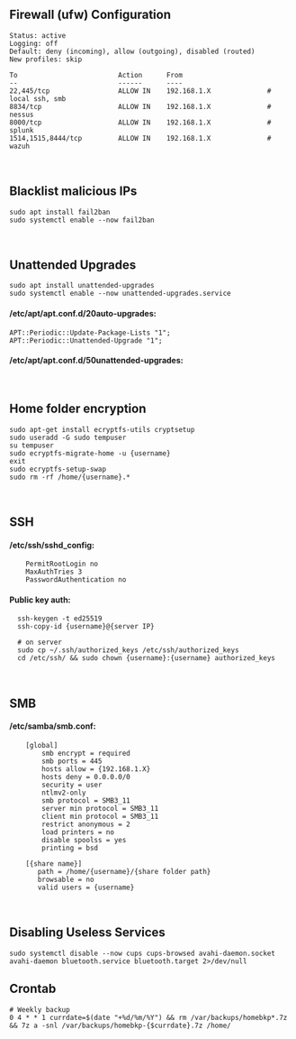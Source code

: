 ## Firewall (ufw) Configuration

    Status: active
    Logging: off
    Default: deny (incoming), allow (outgoing), disabled (routed)
    New profiles: skip
    
    To                         Action      From
    --                         ------      ----
    22,445/tcp                 ALLOW IN    192.168.1.X              # local ssh, smb
    8834/tcp                   ALLOW IN    192.168.1.X              # nessus
    8000/tcp                   ALLOW IN    192.168.1.X              # splunk
    1514,1515,8444/tcp         ALLOW IN    192.168.1.X              # wazuh

<br>

## Blacklist malicious IPs
    sudo apt install fail2ban
    sudo systemctl enable --now fail2ban

<br>

## Unattended Upgrades
    sudo apt install unattended-upgrades
    sudo systemctl enable --now unattended-upgrades.service

#### /etc/apt/apt.conf.d/20auto-upgrades:

    APT::Periodic::Update-Package-Lists "1";
    APT::Periodic::Unattended-Upgrade "1";

#### /etc/apt/apt.conf.d/50unattended-upgrades:



    
<br>

## Home folder encryption
    
    sudo apt-get install ecryptfs-utils cryptsetup
    sudo useradd -G sudo tempuser
    su tempuser
    sudo ecryptfs-migrate-home -u {username}
    exit
    sudo ecryptfs-setup-swap
    sudo rm -rf /home/{username}.*

<br>

## SSH
#### /etc/ssh/sshd_config:

        PermitRootLogin no
        MaxAuthTries 3
        PasswordAuthentication no

#### Public key auth:

      ssh-keygen -t ed25519
      ssh-copy-id {username}@{server IP}

      # on server
      sudo cp ~/.ssh/authorized_keys /etc/ssh/authorized_keys
      cd /etc/ssh/ && sudo chown {username}:{username} authorized_keys
        
<br>

## SMB
#### /etc/samba/smb.conf:

        [global]
            smb encrypt = required
            smb ports = 445
            hosts allow = {192.168.1.X}
            hosts deny = 0.0.0.0/0
            security = user
            ntlmv2-only
            smb protocol = SMB3_11
            server min protocol = SMB3_11
            client min protocol = SMB3_11
            restrict anonymous = 2
            load printers = no
            disable spoolss = yes
            printing = bsd
    
        [{share name}]
           path = /home/{username}/{share folder path}
           browsable = no
           valid users = {username}



<br>

## Disabling Useless Services
    sudo systemctl disable --now cups cups-browsed avahi-daemon.socket avahi-daemon bluetooth.service bluetooth.target 2>/dev/null

## Crontab
    
    # Weekly backup
    0 4 * * 1 currdate=$(date "+%d/%m/%Y") && rm /var/backups/homebkp*.7z && 7z a -snl /var/backups/homebkp-{$currdate}.7z /home/
